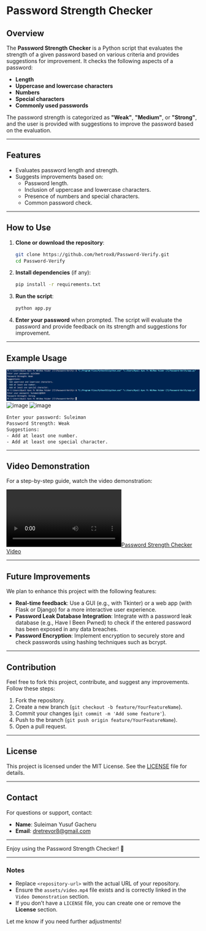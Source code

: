 # Password Strength Checker

## **Overview**

The **Password Strength Checker** is a Python script that evaluates the strength of a given password based on various criteria and provides suggestions for improvement. It checks the following aspects of a password:

- **Length**
- **Uppercase and lowercase characters**
- **Numbers**
- **Special characters**
- **Commonly used passwords**

The password strength is categorized as **"Weak"**, **"Medium"**, or **"Strong"**, and the user is provided with suggestions to improve the password based on the evaluation.

---

## **Features**

- Evaluates password length and strength.
- Suggests improvements based on:
  - Password length.
  - Inclusion of uppercase and lowercase characters.
  - Presence of numbers and special characters.
  - Common password check.

---

## **How to Use**

1. **Clone or download the repository**:
   ```bash
   git clone https://github.com/hetrox8/Password-Verify.git
   cd Password-Verify
   ```

2. **Install dependencies** (if any):
   ```bash
   pip install -r requirements.txt
   ```

3. **Run the script**:
   ```bash
   python app.py
   ```

4. **Enter your password** when prompted. The script will evaluate the password and provide feedback on its strength and suggestions for improvement.

---

## **Example Usage**

![Password Strength Checker Example](image.png)
![image](https://github.com/user-attachments/assets/0aeb41cd-1960-4534-a252-09bdb827a205)
![image](https://github.com/user-attachments/assets/366f7617-f45a-4b71-a5a9-7a8fe13cae7a)


```plaintext
Enter your password: Suleiman
Password Strength: Weak
Suggestions:
- Add at least one number.
- Add at least one special character.
```

---

## **Video Demonstration**

For a step-by-step guide, watch the video demonstration:

[![Password Strength Checker Video](assets/video.webm)](assets/video.webm)

---

## **Future Improvements**

We plan to enhance this project with the following features:

- **Real-time feedback**: Use a GUI (e.g., with Tkinter) or a web app (with Flask or Django) for a more interactive user experience.
- **Password Leak Database Integration**: Integrate with a password leak database (e.g., Have I Been Pwned) to check if the entered password has been exposed in any data breaches.
- **Password Encryption**: Implement encryption to securely store and check passwords using hashing techniques such as bcrypt.

---

## **Contribution**

Feel free to fork this project, contribute, and suggest any improvements. Follow these steps:

1. Fork the repository.
2. Create a new branch (`git checkout -b feature/YourFeatureName`).
3. Commit your changes (`git commit -m 'Add some feature'`).
4. Push to the branch (`git push origin feature/YourFeatureName`).
5. Open a pull request.

---

## **License**

This project is licensed under the MIT License. See the [LICENSE](LICENSE) file for details.

---

## **Contact**

For questions or support, contact:
- **Name**: Suleiman Yusuf Gacheru
- **Email**: [dretrevor8@gmail.com](mailto:dretrevor8@gmail.com)

---

Enjoy using the Password Strength Checker! 🚀

---

### **Notes**
- Replace `<repository-url>` with the actual URL of your repository.
- Ensure the `assets/video.mp4` file exists and is correctly linked in the `Video Demonstration` section.
- If you don’t have a `LICENSE` file, you can create one or remove the **License** section.

Let me know if you need further adjustments!
